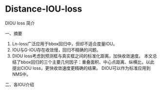 # Distance-IOU-loss
DIOU loss 简介


一、摘要
1. Ln-loss广泛应用于bbox回归中，但却不适合度量IOU。
2. IOU与G-IOU存在收敛慢，回归不精确的问题。
3. DIOU loss考虑到预测框与真实框之间的标准化距离，加快收敛速度。
本文总结了bbox回归的三个主要几何因子：重叠面积、中心点距离、纵横比，以此提出CIOU loss，更快收敛速度更精确的结果。
DIOU可以作为标准应用到NMS中。


二、各IOU介绍

